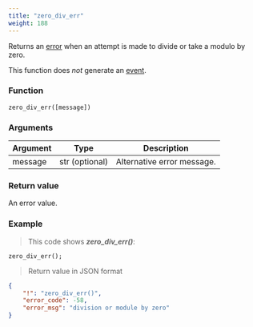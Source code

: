 ```yaml
---
title: "zero_div_err"
weight: 188
---
```


Returns an [error](../../data-types/error) when an attempt is made to divide or take a modulo by zero.

This function does *not* generate an [event](../../overview/events).

### Function
`zero_div_err([message])`

### Arguments
Argument | Type | Description
-------- | ---- | -----------
message | str (optional) | Alternative error message.

### Return value
An error value.

### Example

> This code shows ***zero_div_err()***:

```thingsdb,json_response
zero_div_err();
```

> Return value in JSON format

```json
{
    "!": "zero_div_err()",
    "error_code": -58,
    "error_msg": "division or module by zero"
}
```

